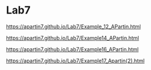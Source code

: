 # Lab7
https://apartin7.github.io/Lab7/Example_12_APartin.html

https://apartin7.github.io/Lab7/Example14_APartin.html

https://apartin7.github.io/Lab7/Example16_APartin.html

https://apartin7.github.io/Lab7/Example17_Apartin(2).html
